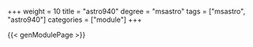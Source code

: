 +++
weight = 10
title = "astro940"
degree = "msastro"
tags = ["msastro", "astro940"]
categories = ["module"]
+++

{{< genModulePage >}}
